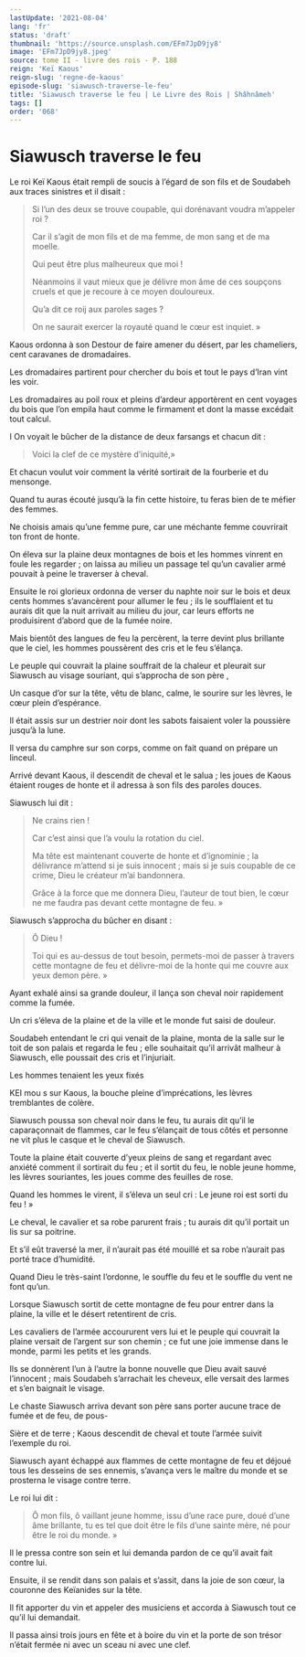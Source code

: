 ```yaml
---
lastUpdate: '2021-08-04'
lang: 'fr'
status: 'draft'
thumbnail: 'https://source.unsplash.com/EFm7JpD9jy8'
image: 'EFm7JpD9jy8.jpeg'
source: tome II - livre des rois - P. 188
reign: 'Keï Kaous'
reign-slug: 'regne-de-kaous'
episode-slug: 'siawusch-traverse-le-feu'
title: 'Siawusch traverse le feu | Le Livre des Rois | Shâhnâmeh'
tags: []
order: '068'
---
```


<!-- LTeX: language=fr -->

# Siawusch traverse le feu

Le roi Keï Kaous était rempli de soucis à l’égard de son fils et de Soudabeh aux traces sinistres et il disait :

> Si l’un des deux se trouve coupable, qui dorénavant voudra m’appeler roi ?
>
> Car il s’agit de mon fils et de ma femme, de mon sang et de ma moelle.
>
> Qui peut être plus malheureux que moi !
>
> Néanmoins il vaut mieux que je délivre mon âme de ces soupçons cruels et que je recoure à ce moyen douloureux.
>
> Qu’a dit ce roij aux paroles sages ?
>
> On ne saurait exercer la royauté quand le cœur est inquiet. »

Kaous ordonna à son Destour de faire amener du désert, par les chameliers, cent caravanes de dromadaires.

Les dromadaires partirent pour chercher du bois et tout le pays d’Iran vint les voir.

Les dromadaires au poil roux et pleins d’ardeur apportèrent en cent voyages du bois que l’on empila haut comme le firmament et dont la masse excédait tout calcul.

I On voyait le bûcher de la distance de deux farsangs et chacun dit :

> Voici la clef de ce mystère d’iniquité,»

Et chacun voulut voir comment la vérité sortirait de la fourberie et du mensonge.

Quand tu auras écouté jusqu’à la fin cette histoire, tu feras bien de te méfier des femmes.

Ne choisis amais qu’une femme pure, car une méchante femme couvrirait ton front de honte.

On éleva sur la plaine deux montagnes de bois et les hommes vinrent en foule les regarder ; on laissa au milieu un passage tel qu’un cavalier armé pouvait à peine le traverser à cheval.

Ensuite le roi glorieux ordonna de verser du naphte noir sur le bois et deux cents hommes s’avancèrent pour allumer le feu ; ils le soufflaient et tu aurais dit que la nuit arrivait au milieu du jour, car leurs efforts ne produisirent d’abord que de la fumée noire.

Mais bientôt des langues de feu la percèrent, la terre devint plus brillante que le ciel, les hommes poussèrent des cris et le feu s’élança.

Le peuple qui couvrait la plaine souffrait de la chaleur et pleurait sur Siawusch au visage souriant, qui s’approcha de son père ,

Un casque d’or sur la tête, vêtu de blanc, calme, le sourire sur les lèvres, le cœur plein d’espérance.

Il était assis sur un destrier noir dont les sabots faisaient voler la poussière jusqu’à la lune.

Il versa du camphre sur son corps, comme on fait quand on prépare un linceul.

Arrivé devant Kaous, il descendit de cheval et le salua ; les joues de Kaous étaient rouges de honte et il adressa à son fils des paroles douces.

Siawusch lui dit :

> Ne crains rien !
>
> Car c’est ainsi que l’a voulu la rotation du ciel.
>
> Ma tête est maintenant couverte de honte et d’ignominie ; la délivrance m’attend si je suis innocent ; mais si je suis coupable de ce crime, Dieu le créateur m’ai bandonnera.
>
> Grâce à la force que me donnera Dieu, l’auteur de tout bien, le cœur ne me faudra pas devant cette montagne de feu. »

Siawusch s’approcha du bûcher en disant :

> Ô Dieu !
>
> Toi qui es au-dessus de tout besoin, permets-moi de passer à travers cette montagne de feu et délivre-moi de la honte qui me couvre aux yeux demon père. »

Ayant exhalé ainsi sa grande douleur, il lança son cheval noir rapidement comme la fumée.

Un cri s’éleva de la plaine et de la ville et le monde fut saisi de douleur.

Soudabeh entendant le cri qui venait de la plaine, monta de la salle sur le toit de son palais et regarda le feu ; elle souhaitait qu’il arrivât malheur à Siawusch, elle poussait des cris et l’injuriait.

Les hommes tenaient les yeux fixés

KEI mou s sur Kaous, la bouche pleine d’imprécations, les lèvres tremblantes de colère.

Siawusch poussa son cheval noir dans le feu, tu aurais dit qu’il le caparaçonnait de flammes, car le feu s’élançait de tous côtés et personne ne vit plus le casque et le cheval de Siawusch.

Toute la plaine était couverte d’yeux pleins de sang et regardant avec anxiété comment il sortirait du feu ; et il sortit du feu, le noble jeune homme, les lèvres souriantes, les joues comme des feuilles de rose.

Quand les hommes le virent, il s’éleva un seul cri : Le jeune roi est sorti du feu ! »

Le cheval, le cavalier et sa robe parurent frais ; tu aurais dit qu’il portait un lis sur sa poitrine.

Et s’il eût traversé la mer, il n’aurait pas été mouillé et sa robe n’aurait pas porté trace d’humidité.

Quand Dieu le très-saint l’ordonne, le souffle du feu et le souffle du vent ne font qu’un.

Lorsque Siawusch sortit de cette montagne de feu pour entrer dans la plaine, la ville et le désert retentirent de cris.

Les cavaliers de l’armée accoururent vers lui et le peuple qui couvrait la plaine versait de l’argent sur son chemin ; ce fut une joie immense dans le monde, parmi les petits et les grands.

Ils se donnèrent l’un à l’autre la bonne nouvelle que Dieu avait sauvé l’innocent ; mais Soudabeh s’arrachait les cheveux, elle versait des larmes et s’en baignait le visage.

Le chaste Siawusch arriva devant son père sans porter aucune trace de fumée et de feu, de pous-

Sière et de terre ; Kaous descendit de cheval et toute l’armée suivit l’exemple du roi.

Siawusch ayant échappé aux flammes de cette montagne de feu et déjoué tous les desseins de ses ennemis, s’avança vers le maître du monde et se prosterna le visage contre terre.

Le roi lui dit :

> Ô mon fils, ô vaillant jeune homme, issu d’une race pure, doué d’une âme brillante, tu es tel que doit être le fils d’une sainte mère, né pour être le roi du monde. »

Il le pressa contre son sein et lui demanda pardon de ce qu’il avait fait contre lui.

Ensuite, il se rendit dans son palais et s’assit, dans la joie de son cœur, la couronne des Keïanides sur la tête.

Il fit apporter du vin et appeler des musiciens et accorda à Siawusch tout ce qu’il lui demandait.

Il passa ainsi trois jours en fête et à boire du vin et la porte de son trésor n’était fermée ni avec un sceau ni avec une clef.
